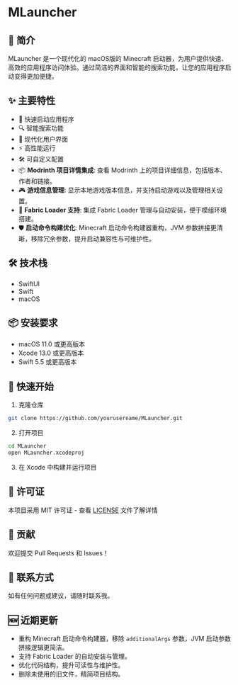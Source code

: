 # MLauncher

## 🚀 简介

MLauncher 是一个现代化的 macOS版的 Minecraft 启动器，为用户提供快速、高效的应用程序访问体验。通过简洁的界面和智能的搜索功能，让您的应用程序启动变得更加便捷。

## ✨ 主要特性

- 🎯 快速启动应用程序
- 🔍 智能搜索功能
- 🎨 现代化用户界面
- ⚡️ 高性能运行
- 🛠 可自定义配置
- 📦 **Modrinth 项目详情集成**: 查看 Modrinth 上的项目详细信息，包括版本、作者和链接。
- 🎮 **游戏信息管理**: 显示本地游戏版本信息，并支持启动游戏以及管理相关设置。
- 🧩 **Fabric Loader 支持**: 集成 Fabric Loader 管理与自动安装，便于模组环境搭建。
- 🛡 **启动命令构建优化**: Minecraft 启动命令构建器重构，JVM 参数拼接更清晰，移除冗余参数，提升启动兼容性与可维护性。


## 🛠 技术栈

- SwiftUI
- Swift
- macOS

## 📦 安装要求

- macOS 11.0 或更高版本
- Xcode 13.0 或更高版本
- Swift 5.5 或更高版本

## 🚀 快速开始

1. 克隆仓库
```bash
git clone https://github.com/yourusername/MLauncher.git
```

2. 打开项目
```bash
cd MLauncher
open MLauncher.xcodeproj
```

3. 在 Xcode 中构建并运行项目

## 📝 许可证

本项目采用 MIT 许可证 - 查看 [LICENSE](LICENSE) 文件了解详情

## 🤝 贡献

欢迎提交 Pull Requests 和 Issues！

## 📧 联系方式

如有任何问题或建议，请随时联系我。 

## 🆕 近期更新

- 重构 Minecraft 启动命令构建器，移除 `additionalArgs` 参数，JVM 启动参数拼接逻辑更简洁。
- 支持 Fabric Loader 的自动安装与管理。
- 优化代码结构，提升可读性与维护性。
- 删除未使用的旧文件，精简项目结构。 
